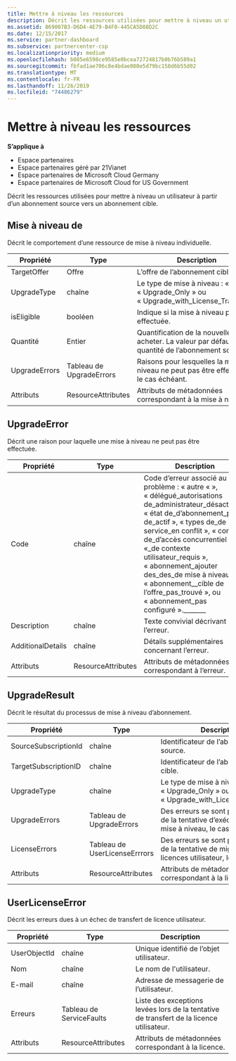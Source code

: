 ```yaml
---
title: Mettre à niveau les ressources
description: Décrit les ressources utilisées pour mettre à niveau un utilisateur à partir d’un abonnement source vers un abonnement cible.
ms.assetid: 869007B3-D6D4-4E79-B4F0-445CA5D88D2C
ms.date: 12/15/2017
ms.service: partner-dashboard
ms.subservice: partnercenter-csp
ms.localizationpriority: medium
ms.openlocfilehash: b085e6598ce9585e0bcea72724817b0b76b589a1
ms.sourcegitcommit: fbfad1ae706c8e4bdae080e5d79bc158d6b55d02
ms.translationtype: MT
ms.contentlocale: fr-FR
ms.lasthandoff: 11/26/2019
ms.locfileid: "74486279"
---
```

# <a name="upgrade-resources"></a>Mettre à niveau les ressources


**S’applique à**

- Espace partenaires
- Espace partenaires géré par 21Vianet
- Espace partenaires de Microsoft Cloud Germany
- Espace partenaires de Microsoft Cloud for US Government

Décrit les ressources utilisées pour mettre à niveau un utilisateur à partir d’un abonnement source vers un abonnement cible.

## <a name="span-idupgradespan-idupgradespan-idupgradeupgrade"></a>Mise à niveau de <span id="Upgrade"/><span id="upgrade"/><span id="UPGRADE"/>


Décrit le comportement d’une ressource de mise à niveau individuelle.

| Propriété      | Type                   | Description                                                                                  |
|---------------|------------------------|----------------------------------------------------------------------------------------------|
| TargetOffer   | Offre                  | L’offre de l’abonnement cible.                                                        |
| UpgradeType   | chaîne                 | Le type de mise à niveau : « None », « Upgrade\_Only » ou « Upgrade\_with\_License\_Transfer ».         |
| isEligible    | booléen                | Indique si la mise à niveau peut être effectuée.                                                  |
| Quantité      | Entier                | Quantification de la nouvelle offre à acheter. La valeur par défaut est la quantité de l’abonnement source. |
| UpgradeErrors | Tableau de UpgradeErrors | Raisons pour lesquelles la mise à niveau ne peut pas être effectuée, le cas échéant.                                      |
| Attributs    | ResourceAttributes     | Attributs de métadonnées correspondant à la mise à niveau.                                        |

 

## <a name="span-idupgradeerrorspan-idupgradeerrorspan-idupgradeerrorupgradeerror"></a><span id="UpgradeError"/><span id="upgradeerror"/><span id="UPGRADEERROR"/>UpgradeError


Décrit une raison pour laquelle une mise à niveau ne peut pas être effectuée.

| Propriété          | Type               | Description                                                                                                                                                                                                                                                                                                                                                                                     |
|-------------------|--------------------|-------------------------------------------------------------------------------------------------------------------------------------------------------------------------------------------------------------------------------------------------------------------------------------------------------------------------------------------------------------------------------------------------|
| Code              | chaîne             | Code d’erreur associé au problème : « autre « », « délégué\_autorisations de\_administrateur\_désactivé », « état de\_d’abonnement\_pas de\_actif », « types de\_de service\_en conflit », « conflits de\_d’accès concurrentiel », «\_de contexte utilisateur\_requis », « abonnement\_ajouter des\_des\_de mise à niveau » , « abonnement\_\_cible de l’offre\_pas\_trouvé », ou « abonnement\_pas configuré ».\_\_\_\_\_\_\_ |
| Description       | chaîne             | Texte convivial décrivant l’erreur.                                                                                                                                                                                                                                                                                                                                                             |
| AdditionalDetails | chaîne             | Détails supplémentaires concernant l’erreur.                                                                                                                                                                                                                                                                                                                                                         |
| Attributs        | ResourceAttributes | Attributs de métadonnées correspondant à l’erreur.                                                                                                                                                                                                                                                                                                                                             |

 

## <a name="span-idupgraderesultspan-idupgraderesultspan-idupgraderesultupgraderesult"></a><span id="UpgradeResult"/><span id="upgraderesult"/><span id="UPGRADERESULT"/>UpgradeResult


Décrit le résultat du processus de mise à niveau d’abonnement.

| Propriété             | Type                        | Description                                                                          |
|----------------------|-----------------------------|--------------------------------------------------------------------------------------|
| SourceSubscriptionId | chaîne                      | Identificateur de l’abonnement source.                                           |
| TargetSubscriptionID | chaîne                      | Identificateur de l’abonnement cible.                                           |
| UpgradeType          | chaîne                      | Le type de mise à niveau : « None », « Upgrade\_Only » ou « Upgrade\_with\_License\_Transfer ». |
| UpgradeErrors        | Tableau de UpgradeErrors      | Des erreurs se sont produites lors de la tentative d’exécution de la mise à niveau, le cas échéant.           |
| LicenseErrors        | Tableau de UserLicenseErrrors | Des erreurs se sont produites lors de la tentative de migration des licences utilisateur, le cas échéant.          |
| Attributs           | ResourceAttributes          | Attributs de métadonnées correspondant à la licence.                                |

 

## <a name="span-iduserlicenseerrorspan-iduserlicenseerrorspan-iduserlicenseerroruserlicenseerror"></a><span id="UserLicenseError"/><span id="userlicenseerror"/><span id="USERLICENSEERROR"/>UserLicenseError


Décrit les erreurs dues à un échec de transfert de licence utilisateur.

| Propriété     | Type                   | Description                                                               |
|--------------|------------------------|---------------------------------------------------------------------------|
| UserObjectId | chaîne                 | Unique identifié de l’objet utilisateur.                                 |
| Nom         | chaîne                 | Le nom de l'utilisateur.                                                     |
| E-mail        | chaîne                 | Adresse de messagerie de l’utilisateur.                                                    |
| Erreurs       | Tableau de ServiceFaults | Liste des exceptions levées lors de la tentative de transfert de la licence utilisateur. |
| Attributs   | ResourceAttributes     | Attributs de métadonnées correspondant à la licence.                     |

 

 

 




